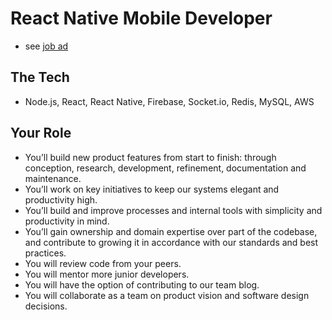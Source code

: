 # React Native Mobile Developer

- see [job ad](https://berlinstartupjobs.com/engineering/react-native-mobile-developer-prospr-at-work/)

## The Tech

- Node.js, React, React Native, Firebase, Socket.io, Redis, MySQL, AWS

## Your Role

- You’ll build new product features from start to finish: through conception, research, development, refinement, documentation and maintenance.
- You’ll work on key initiatives to keep our systems elegant and productivity high.
- You’ll build and improve processes and internal tools with simplicity and productivity in mind.
- You’ll gain ownership and domain expertise over part of the codebase, and contribute to growing it in accordance with our standards and best practices.
- You will review code from your peers.
- You will mentor more junior developers.
- You will have the option of contributing to our team blog.
- You will collaborate as a team on product vision and software design decisions.